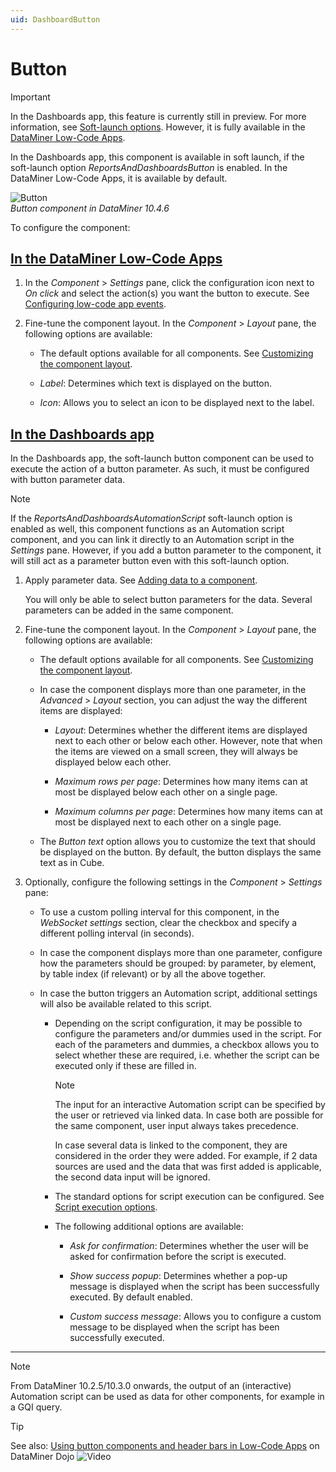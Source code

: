 ```yaml
---
uid: DashboardButton
---
```


# Button

> [!IMPORTANT]
> In the Dashboards app, this feature is currently still in preview. For more information, see [Soft-launch options](xref:SoftLaunchOptions). However, it is fully available in the [DataMiner Low-Code Apps](xref:Application_framework).

In the Dashboards app, this component is available in soft launch, if the soft-launch option *ReportsAndDashboardsButton* is enabled. In the DataMiner Low-Code Apps, it is available by default.

![Button](~/user-guide/images/Button.png)<br>*Button component in DataMiner 10.4.6*

To configure the component:

## [In the DataMiner Low-Code Apps](#tab/tabid-1)

1. In the *Component* > *Settings* pane, click the configuration icon next to *On click* and select the action(s) you want the button to execute. See [Configuring low-code app events](xref:LowCodeApps_event_config).

1. Fine-tune the component layout. In the *Component* > *Layout* pane, the following options are available:

   - The default options available for all components. See [Customizing the component layout](xref:Customize_Component_Layout).

   - *Label*: Determines which text is displayed on the button.

   - *Icon*: Allows you to select an icon to be displayed next to the label.

## [In the Dashboards app](#tab/tabid-2)

In the Dashboards app, the soft-launch button component can be used to execute the action of a button parameter. As such, it must be configured with button parameter data.

> [!NOTE]
> If the *ReportsAndDashboardsAutomationScript* soft-launch option is enabled as well, this component functions as an Automation script component, and you can link it directly to an Automation script in the *Settings* pane. However, if you add a button parameter to the component, it will still act as a parameter button even with this soft-launch option.

1. Apply parameter data. See [Adding data to a component](xref:Adding_data_to_component).

   You will only be able to select button parameters for the data. Several parameters can be added in the same component.

1. Fine-tune the component layout. In the *Component* > *Layout* pane, the following options are available:

   - The default options available for all components. See [Customizing the component layout](xref:Customize_Component_Layout).

   - In case the component displays more than one parameter, in the *Advanced* > *Layout* section, you can adjust the way the different items are displayed:

     - *Layout*: Determines whether the different items are displayed next to each other or below each other. However, note that when the items are viewed on a small screen, they will always be displayed below each other.

     - *Maximum rows per page*: Determines how many items can at most be displayed below each other on a single page.

     - *Maximum columns per page*: Determines how many items can at most be displayed next to each other on a single page.

   - The *Button text* option allows you to customize the text that should be displayed on the button. By default, the button displays the same text as in Cube.

1. Optionally, configure the following settings in the *Component* > *Settings* pane:

   - To use a custom polling interval for this component, in the *WebSocket settings* section, clear the checkbox and specify a different polling interval (in seconds).

   - In case the component displays more than one parameter, configure how the parameters should be grouped: by parameter, by element, by table index (if relevant) or by all the above together.

   - In case the button triggers an Automation script, additional settings will also be available related to this script.

     - Depending on the script configuration, it may be possible to configure the parameters and/or dummies used in the script. For each of the parameters and dummies, a checkbox allows you to select whether these are required, i.e. whether the script can be executed only if these are filled in.

       > [!NOTE]
       > The input for an interactive Automation script can be specified by the user or retrieved via linked data. In case both are possible for the same component, user input always takes precedence.
       >
       > In case several data is linked to the component, they are considered in the order they were added. For example, if 2 data sources are used and the data that was first added is applicable, the second data input will be ignored.

     - The standard options for script execution can be configured. See [Script execution options](xref:Script_execution_options).

     - The following additional options are available:

       - *Ask for confirmation*: Determines whether the user will be asked for confirmation before the script is executed.

       - *Show success popup*: Determines whether a pop-up message is displayed when the script has been successfully executed. By default enabled.

       - *Custom success message*: Allows you to configure a custom message to be displayed when the script has been successfully executed.

***

> [!NOTE]
> From DataMiner 10.2.5/10.3.0 onwards, the output of an (interactive) Automation script can be used as data for other components, for example in a GQI query.

> [!TIP]
> See also: [Using button components and header bars in Low-Code Apps](https://community.dataminer.services/video/using-button-components-and-header-bars-in-dataminer-apps/) on DataMiner Dojo ![Video](~/user-guide/images/video_Duo.png)
